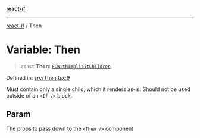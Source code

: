 [**react-if**](../README.md)

***

[react-if](../globals.md) / Then

# Variable: Then

> `const` **Then**: [`FCWithImplicitChildren`](../type-aliases/FCWithImplicitChildren.md)

Defined in: [src/Then.tsx:9](https://github.com/romac/react-if/blob/1c4104027e4ac21b8809c71ecc3a2c3af48279c8/src/Then.tsx#L9)

Must contain only a single child, which it renders as-is.
Should not be used outside of an `<If />` block.

## Param

The props to pass down to the `<Then />` component
